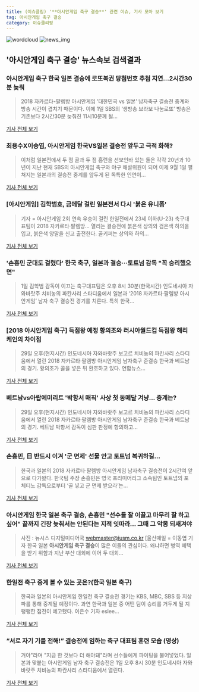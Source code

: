 ```yaml
---
title: (이슈클립) '**아시안게임 축구 결승**' 관련 이슈, 기사 모아 보기
tag: 아시안게임 축구 결승
category: 이슈클리핑
---
```

![wordcloud](https://s3.ap-northeast-2.amazonaws.com/lyrics101-wordcloud/2018-09-01-1535793364.png)
![news_img](https://user-images.githubusercontent.com/42597476/44507050-1206f400-a6e4-11e8-8d98-7ffbfebb353f.png)
## **'**아시안게임 축구 결승**'** 뉴스속보 검색결과
### 아시안게임 축구 한국 일본 결승에 로또복권 당첨번호 추첨 지연...2시간30분 늦춰

>2018 자카르타-팔렘방 아시안게임 ’대한민국 vs 일본’ 남자축구 결승전 중계와 방송 시간이 겹치기 때문이다. 이에 1일 SBS의 ‘생방송 브라보 나눔로또’ 방송은 기존보다 2시간30분 늦춰진 11시10분께 될...

<a href="http://www.kookje.co.kr/news2011/asp/newsbody.asp?code=0600&key=20180901.99099000054" target="_blank">기사 전체 보기</a>

### 최용수X이승엽, 아시안게임 한국VS일본 결승전 앞두고 극적 화해?

>이처럼 일본전에서 두 점 골과 두 점 홈런을 선보인바 있는 둘은 각각 20년과 10년이 지난 현재 SBS의 아시안게임 축구와 야구 해설위원이 되어 이제 9월 1일 펼쳐지는 일본과의 결승전 중계를 앞두게 된 독특한 인연이...

<a href="http://www.mydaily.co.kr/new_yk/html/read.php?newsid=201809011704746737&ext=na" target="_blank">기사 전체 보기</a>

### [아시안게임] 김학범호, 금메달 걸린 일본전서 다시 '붉은 유니폼'

>기자 = 아시안게임 2회 연속 우승이 걸린 한일전에서 23세 이하(U-23) 축구대표팀이 2018 자카르타·팔렘방... 열리는 결승전에 붉은색 상의와 검은색 하의을 입고, 붉은색 양말을 신고 출전한다. 골키퍼는 상의와 하의...

<a href="http://app.yonhapnews.co.kr/YNA/Basic/SNS/r.aspx?c=AKR20180901045700007&did=1195m" target="_blank">기사 전체 보기</a>

### '손흥민 군대도 걸렸다' 한국 축구, 일본과 결승···토트넘 감독 "꼭 승리했으면"

>1일 김학범 감독이 이끄는 축구대표팀은 오후 8시 30분(한국시간) 인도네시아 자와바랏주 치비농의 파칸사리 스타디움에서 일본과 ‘2018 자카르타·팔렘방 아시안게임’ 남자 축구 결승전 경기를 치른다. 특히 한국...

<a href="http://www.sedaily.com/NewsView/1S4GVUFGOT" target="_blank">기사 전체 보기</a>

### [2018 아시안게임 축구] 득점왕 예정 황의조와 러시아월드컵 득점왕 해리 케인의 차이점

>29일 오후(현지시간) 인도네시아 자와바랏주 보고르 치비농의 파칸사리 스타디움에서 열린 2018 자카르타·팔렘방 아시안게임 남자축구 준결승 한국과 베트남의 경기. 황의조가 골을 넣은 뒤 환호하고 있다. 연합뉴스...

<a href="http://news.imaeil.com/Sports/2018083113543970862" target="_blank">기사 전체 보기</a>

### 베트남vs아랍에미리트 '박항서 매직' 사상 첫 동메달 겨냥… 중계는?

>29일 오후(현지시간) 인도네시아 자와바랏주 보고르 치비농의 파칸사리 스타디움에서 열린 2018 자카르타·팔렘방 아시안게임 남자축구 준결승 한국과 베트남의 경기. 베트남 박항서 감독이 심판 판정에 항의하고...

<a href="http://www.kyeongin.com/main/view.php?key=20180901001649179" target="_blank">기사 전체 보기</a>

### 손흥민, 日 반드시 이겨 '군 면제' 선물 안고 토트넘 복귀하길…

>  한국과 일본의 2018 자카르타·팔렘방 아시안게임 남자축구 결승전이 2시간여 앞으로 다가왔다. 한국팀 주장 손흥민은 영국 프리미어리그 소속팀인 토트넘의 포체티노 감독으로부터 ‘골 넣고 군 면제 받으라’는...

<a href="http://www.segye.com/content/html/2018/09/01/20180901001220.html?OutUrl=naver" target="_blank">기사 전체 보기</a>

### 아시안게임 한국 일본 축구 결승, 손흥민 "선수들 잘 이끌고 마무리 잘 하고 싶어" 끝까지 긴장 늦춰서는 안된다는 지적 잇따라... 그때 그 악몽 되새겨야 

>사진 : 뉴시스 디지털미디어국 webmaster@iusm.co.kr [울산매일 = 이동엽 기자 한국 일본 **아시안게임 축구 결승**이 많은 이들의 관심이다. 왜냐하면 병역 혜택을 받기 위함과 지난 부산 대회에 이어 두 대회...

<a href="http://www.iusm.co.kr/news/articleView.html?idxno=814765" target="_blank">기사 전체 보기</a>

### 한일전 축구 중계 볼 수 있는 곳은?(한국 일본 축구)

>한국과 일본의 아시안게임 한일전 축구 결승전 경기는 KBS, MBC, SBS 등 지상파를 통해 중계될 예정이다. 과연 한국과 일본 중 어떤 팀이 승리를 거두게 될 지 팽팽한 접전이 예고됐다. 이은수 기자 eslee...

<a href="http://www.nextdaily.co.kr/news/article.html?id=20180901800029" target="_blank">기사 전체 보기</a>

### “서로 자기 기를 전해!” 결승전에 임하는 축구 대표팀 훈련 모습 (영상)

>거야"라며 "지금 한 것보다 더 해야돼"라며 선수들에게 파이팅을 불어넣었다. 일본과 맞붙는 아시안게임 남자 축구 결승전은 1일 오후 8시 30분 인도네시아 자와바랏주 치비농의 파칸사리 스타디움에서 열린다.

<a href="http://www.wikitree.co.kr/main/news_view.php?id=366118" target="_blank">기사 전체 보기</a>


